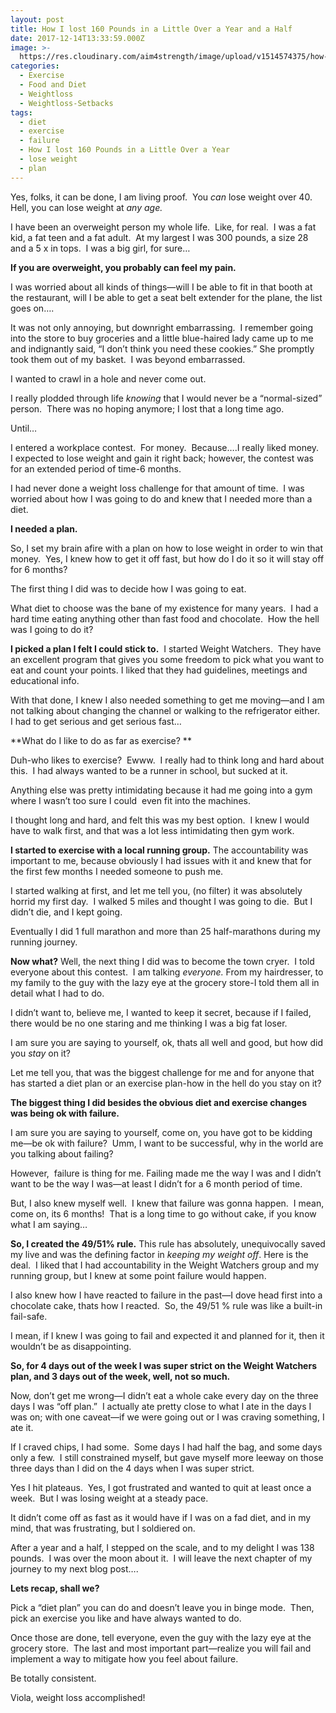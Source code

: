 ```yaml
---
layout: post
title: How I lost 160 Pounds in a Little Over a Year and a Half
date: 2017-12-14T13:33:59.000Z
image: >-
  https://res.cloudinary.com/aim4strength/image/upload/v1514574375/how-I-lost-160-lbs.jpg
categories:
  - Exercise
  - Food and Diet
  - Weightloss
  - Weightloss-Setbacks
tags:
  - diet
  - exercise
  - failure
  - How I lost 160 Pounds in a Little Over a Year
  - lose weight
  - plan
---
```


Yes, folks, it can be done, I am living proof.  You _can_ lose weight over 40.  Hell, you can lose weight at _any age._

I have been an overweight person my whole life.  Like, for real.  I was a fat kid, a fat teen and a fat adult.  At my largest I was 300 pounds, a size 28 and a 5 x in tops.  I was a big girl, for sure…

**If you are overweight, you probably can feel my pain.**

I was worried about all kinds of things—will I be able to fit in that booth at the restaurant, will I be able to get a seat belt extender for the plane, the list goes on….

It was not only annoying, but downright embarrassing.  I remember going into the store to buy groceries and a little blue-haired lady came up to me and indignantly said, “I don’t think you need these cookies.” She promptly took them out of my basket.  I was beyond embarrassed.

I wanted to crawl in a hole and never come out.

I really plodded through life _knowing_ that I would never be a “normal-sized” person.  There was no hoping anymore; I lost that a long time ago.

Until…

I entered a workplace contest.  For money.  Because….I really liked money.  I expected to lose weight and gain it right back; however, the contest was for an extended period of time-6 months.

I had never done a weight loss challenge for that amount of time.  I was worried about how I was going to do and knew that I needed more than a diet.

**I needed a plan.**

So, I set my brain afire with a plan on how to lose weight in order to win that money.  Yes, I knew how to get it off fast, but how do I do it so it will stay off for 6 months?

The first thing I did was to decide how I was going to eat.

What diet to choose was the bane of my existence for many years.  I had a hard time eating anything other than fast food and chocolate.  How the hell was I going to do it?

**I picked a plan I felt I could stick to.**  I started Weight Watchers.  They have an excellent program that gives you some freedom to pick what you want to eat and count your points. I liked that they had guidelines, meetings and educational info.

With that done, I knew I also needed something to get me moving—and I am not talking about changing the channel or walking to the refrigerator either.  I had to get serious and get serious fast…

**What do I like to do as far as exercise? **

Duh-who likes to exercise?  Ewww.  I really had to think long and hard about this.  I had always wanted to be a runner in school, but sucked at it.

Anything else was pretty intimidating because it had me going into a gym where I wasn’t too sure I could  even fit into the machines.

I thought long and hard, and felt this was my best option.  I knew I would have to walk first, and that was a lot less intimidating then gym work.

**I started to exercise with a local running group.** The accountability was important to me, because obviously I had issues with it and knew that for the first few months I needed someone to push me.

I started walking at first, and let me tell you, (no filter) it was absolutely horrid my first day.  I walked 5 miles and thought I was going to die.  But I didn’t die, and I kept going.

Eventually I did 1 full marathon and more than 25 half-marathons during my running journey.

**Now what?** Well, the next thing I did was to become the town cryer.  I told everyone about this contest.  I am talking _everyone._ From my hairdresser, to my family to the guy with the lazy eye at the grocery store-I told them all in detail what I had to do.

I didn’t want to, believe me, I wanted to keep it secret, because if I failed, there would be no one staring and me thinking I was a big fat loser.

I am sure you are saying to yourself, ok, thats all well and good, but how did you _stay_ on it?

Let me tell you, that was the biggest challenge for me and for anyone that has started a diet plan or an exercise plan-how in the hell do you stay on it?

**The biggest thing I did besides the obvious diet and exercise changes was being ok with failure.**

I am sure you are saying to yourself, come on, you have got to be kidding me—be ok with failure?  Umm, I want to be successful, why in the world are you talking about failing?

However,  failure is thing for me. Failing made me the way I was and I didn’t want to be the way I was—at least I didn’t for a 6 month period of time.

But, I also knew myself well.  I knew that failure was gonna happen.  I mean, come on, its 6 months!  That is a long time to go without cake, if you know what I am saying…

**So, I created the 49/51% rule.** This rule has absolutely, unequivocally saved my live and was the defining factor in _keeping my weight off_. Here is the deal.  I liked that I had accountability in the Weight Watchers group and my running group, but I knew at some point failure would happen.

I also knew how I have reacted to failure in the past—I dove head first into a chocolate cake, thats how I reacted.  So, the 49/51 % rule was like a built-in fail-safe.

I mean, if I knew I was going to fail and expected it and planned for it, then it wouldn’t be as disappointing.

**So, for 4 days out of the week I was super strict on the Weight Watchers plan, and 3 days out of the week, well, not so much.**

Now, don’t get me wrong—I didn’t eat a whole cake every day on the three days I was “off plan.”  I actually ate pretty close to what I ate in the days I was on; with one caveat—if we were going out or I was craving something, I ate it.

If I craved chips, I had some.  Some days I had half the bag, and some days only a few.  I still constrained myself, but gave myself more leeway on those three days than I did on the 4 days when I was super strict.

Yes I hit plateaus.  Yes, I got frustrated and wanted to quit at least once a week.  But I was losing weight at a steady pace.

It didn’t come off as fast as it would have if I was on a fad diet, and in my mind, that was frustrating, but I soldiered on.

After a year and a half, I stepped on the scale, and to my delight I was 138 pounds.  I was over the moon about it.  I will leave the next chapter of my journey to my next blog post….

**Lets recap, shall we?**

Pick a “diet plan” you can do and doesn’t leave you in binge mode.  Then, pick an exercise you like and have always wanted to do.

Once those are done, tell everyone, even the guy with the lazy eye at the grocery store.  The last and most important part—realize you will fail and implement a way to mitigate how you feel about failure.

Be totally consistent.

Viola, weight loss accomplished!
